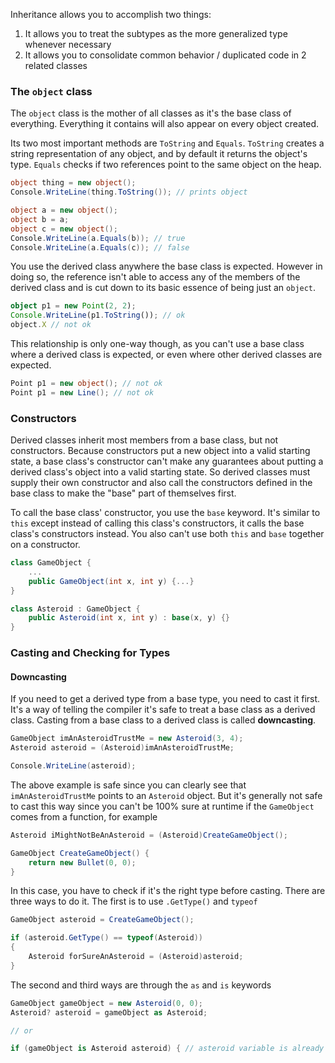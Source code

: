 Inheritance allows you to accomplish two things:
1. It allows you to treat the subtypes as the more generalized type whenever necessary
2. It allows you to consolidate common behavior / duplicated code in 2 related classes

### The `object` class
The `object` class is the mother of all classes as it's the base class of everything. Everything it contains will also appear on every object created.

Its two most important methods are `ToString` and `Equals`. `ToString` creates a string representation of any object, and by default it returns the object's type. `Equals` checks if two references point to the same object on the heap.

```cs
object thing = new object();
Console.WriteLine(thing.ToString()); // prints object

object a = new object();
object b = a;
object c = new object();
Console.WriteLine(a.Equals(b)); // true
Console.WriteLine(a.Equals(c)); // false
```

You use the derived class anywhere the base class is expected. However in doing so, the reference isn't able to access any of the members of the derived class and is cut down to its basic essence of being just an `object`.

```ts
object p1 = new Point(2, 2);
Console.WriteLine(p1.ToString()); // ok
object.X // not ok
```

This relationship is only one-way though, as you can't use a base class where a derived class is expected, or even where other derived classes are expected.

```cs
Point p1 = new object(); // not ok
Point p1 = new Line(); // not ok
```

### Constructors
Derived classes inherit most members from a base class, but not constructors. Because constructors put a new object into a valid starting state, a base class's constructor can't make any guarantees about putting a derived class's object into a valid starting state. So derived classes must supply their own constructor and also call the constructors defined in the base class to make the "base" part of themselves first.

To call the base class' constructor, you use the `base` keyword. It's similar to `this` except instead of calling this class's constructors, it calls the base class's constructors instead. You also can't use both `this` and `base` together on a constructor.

```cs
class GameObject {
	...
	public GameObject(int x, int y) {...}
}

class Asteroid : GameObject {
	public Asteroid(int x, int y) : base(x, y) {}
}
```

### Casting and Checking for Types

#### Downcasting
If you need to get a derived type from a base type, you need to cast it first. It's a way of telling the compiler it's safe to treat a base class as a derived class. Casting from a base class to a derived class is called **downcasting**. 

```cs
GameObject imAnAsteroidTrustMe = new Asteroid(3, 4);
Asteroid asteroid = (Asteroid)imAnAsteroidTrustMe;

Console.WriteLine(asteroid);
```

The above example is safe since you can clearly see that `imAnAsteroidTrustMe` points to an `Asteroid` object. But it's generally not safe to cast this way since you can't be 100% sure at runtime if the `GameObject` comes from a function, for example

```cs
Asteroid iMightNotBeAnAsteroid = (Asteroid)CreateGameObject();

GameObject CreateGameObject() {
	return new Bullet(0, 0);
}
```

In this case, you have to check if it's the right type before casting.  There are three ways to do it. The first is to use `.GetType()` and `typeof`

```cs
GameObject asteroid = CreateGameObject();

if (asteroid.GetType() == typeof(Asteroid))
{
    Asteroid forSureAnAsteroid = (Asteroid)asteroid;
}
```

The second and third ways are through the `as` and `is` keywords

```cs
GameObject gameObject = new Asteroid(0, 0);
Asteroid? asteroid = gameObject as Asteroid;

// or

if (gameObject is Asteroid asteroid) { // asteroid variable is already useable here }
```
